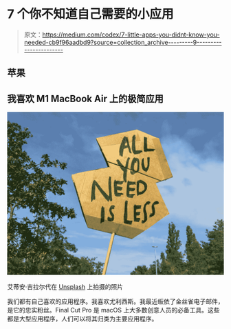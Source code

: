 # 7 个你不知道自己需要的小应用

> 原文：<https://medium.com/codex/7-little-apps-you-didnt-know-you-needed-cb9f96aadbd9?source=collection_archive---------9----------------------->

## 苹果

## 我喜欢 M1 MacBook Air 上的极简应用

![](img/63638076faf1b350add1ab36f55fe762.png)

艾蒂安·吉拉尔代在 [Unsplash](https://unsplash.com?utm_source=medium&utm_medium=referral) 上拍摄的照片

我们都有自己喜欢的应用程序。我喜欢尤利西斯。我最近皈依了金丝雀电子邮件，是它的忠实粉丝。Final Cut Pro 是 macOS 上大多数创意人员的必备工具。这些都是大型应用程序，人们可以将其归类为主要应用程序。